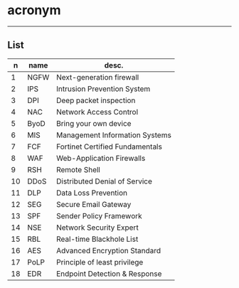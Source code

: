 # acronym

---

## List
|n|name|desc.|
|-|----|-----|
|1|NGFW|Next-generation firewall|
|2|IPS|Intrusion Prevention System|
|3|DPI|Deep packet inspection|
|4|NAC|Network Access Control|
|5|ByoD|Bring your own device|
|6|MIS|Management Information Systems|
|7|FCF|Fortinet Certified Fundamentals|
|8|WAF|Web-Application Firewalls|
|9|RSH|Remote Shell|
|10|DDoS|Distributed Denial of Service|
|11|DLP|Data Loss Prevention|
|12|SEG|Secure Email Gateway|
|13|SPF|Sender Policy Framework|
|14|NSE|Network Security Expert|
|15|RBL|Real-time Blackhole List|
|16|AES|Advanced Encryption Standard
|17|PoLP|Principle of least privilege|
|18|EDR|Endpoint Detection & Response|
